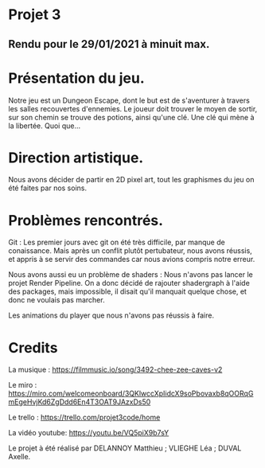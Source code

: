 # Projet 3

## Rendu pour le 29/01/2021 à minuit max.

# Présentation du jeu.
Notre jeu est un Dungeon Escape, dont le but est de s'aventurer à travers les salles recouvertes d'ennemies. Le joueur doit trouver le moyen de sortir, sur son chemin se trouve des potions, ainsi qu'une clé. Une clé qui mène à la libertée. Quoi que... 

# Direction artistique.
Nous avons décider de partir en 2D pixel art, tout les graphismes du jeu on été faites par nos soins.

# Problèmes rencontrés.
Git : Les premier jours avec git on été très difficile, par manque de conaissance. Mais après un conflit plutôt pertubateur, nous avons réussis, et appris à se servir des commandes car nous avions compris notre erreur.

Nous avons aussi eu un problème de shaders : Nous n'avons pas lancer le projet Render Pipeline. On a donc décidé de rajouter shadergraph à l'aide des packages, mais impossible, il disait qu'il manquait quelque chose, et donc ne voulais pas marcher. 

Les animations du player que nous n'avons pas réussis à faire. 

# Credits 
La musique : https://filmmusic.io/song/3492-chee-zee-caves-v2

Le miro : https://miro.com/welcomeonboard/3QKlwccXpIidcX9soPbovaxb8qOORqGmEgeHvjKd6ZgDdd6En4T3OAT9JAzxDs50

Le trello : https://trello.com/projet3code/home

La vidéo youtube: https://youtu.be/VQ5piX9b7sY

Le projet à été réalisé par DELANNOY Matthieu ; VLIEGHE Léa ; DUVAL Axelle.
